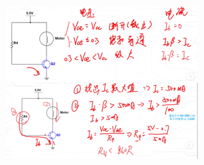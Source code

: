 ![](../photo/Pasted%20image%2020250805141640.png)
![](../photo/Pasted%20image%2020250805141944.png)
